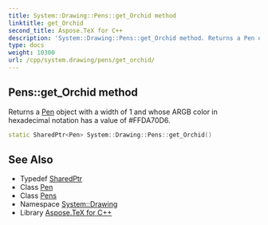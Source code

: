 ```yaml
---
title: System::Drawing::Pens::get_Orchid method
linktitle: get_Orchid
second_title: Aspose.TeX for C++
description: 'System::Drawing::Pens::get_Orchid method. Returns a Pen object with a width of 1 and whose ARGB color in hexadecimal notation has a value of #FFDA70D6 in C++.'
type: docs
weight: 10300
url: /cpp/system.drawing/pens/get_orchid/
---
```

## Pens::get_Orchid method


Returns a [Pen](../../pen/) object with a width of 1 and whose ARGB color in hexadecimal notation has a value of #FFDA70D6.

```cpp
static SharedPtr<Pen> System::Drawing::Pens::get_Orchid()
```

## See Also

* Typedef [SharedPtr](../../../system/sharedptr/)
* Class [Pen](../../pen/)
* Class [Pens](../)
* Namespace [System::Drawing](../../)
* Library [Aspose.TeX for C++](../../../)
